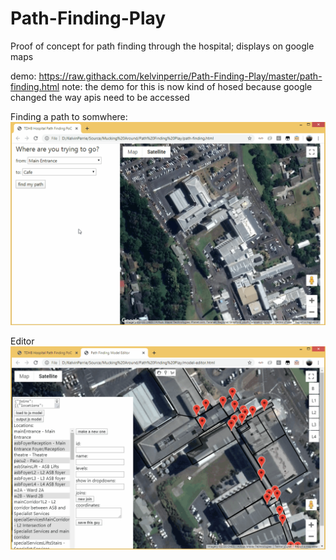 # Path-Finding-Play
Proof of concept for path finding through the hospital; displays on google maps

demo: https://raw.githack.com/kelvinperrie/Path-Finding-Play/master/path-finding.html
note: the demo for this is now kind of hosed because google changed the way apis need to be accessed

Finding a path to somwhere:
![Example 1](examples/PathFinding-Example1.gif?raw=true "example 1")

Editor
![Example 2](examples/PathFinding-Example2.gif?raw=true "example 2")
